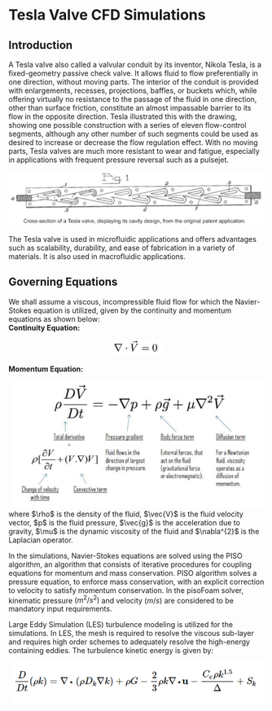 # Tesla Valve CFD Simulations

## Introduction

A Tesla valve also called a valvular conduit by its inventor, Nikola Tesla, is a fixed-geometry passive check valve. It allows fluid to flow preferentially in one direction, without moving parts. The interior of the conduit is provided with enlargements, recesses, projections, baffles, or buckets which, while offering virtually no resistance to the passage of the fluid in one direction, other than surface friction, constitute an almost impassable barrier to its flow in the opposite direction. Tesla illustrated this with the drawing, showing one possible construction with a series of eleven flow-control segments, although any other number of such segments could be used as desired to increase or decrease the flow regulation effect. With no moving parts, Tesla valves are much more resistant to wear and fatigue, especially in applications with frequent pressure reversal such as a pulsejet.
<div align="center">
 <img src="https://github.com/Karthik-Rajgopal/Tesla-Valve-CFD-Simulations/blob/main/Images/TeslaValve.png" width="650"/> 
</div>

The Tesla valve is used in microfluidic applications and offers advantages such as scalability, durability, and ease of fabrication in a variety of materials. It is also used in macrofluidic applications.

## Governing Equations

We shall assume a viscous, incompressible fluid flow for which the Navier-Stokes equation is utilized, given by the continuity and momentum equations as shown below: \
**Continuity Equation:**
<div align="center">
 <img src="https://github.com/Karthik-Rajgopal/Tesla-Valve-CFD-Simulations/blob/main/Images/continuity%20equation.png" width="100"/> 
</div>

**Momentum Equation:**
<div align="center">
 <img src="https://github.com/Karthik-Rajgopal/Tesla-Valve-CFD-Simulations/blob/main/Images/momentum%20equation.png" width="500"/> 
</div>
where $\rho$ is the density of the fluid, $\vec{V}$ is the fluid velocity vector, $p$ is the fluid pressure, $\vec{g}$ is the acceleration due to gravity, $\mu$ is the dynamic viscosity of the fluid and $\nabla^{2}$ is the Laplacian operator.

In the simulations, Navier-Stokes equations are solved using the PISO algorithm, an algorithm that consists of iterative procedures for coupling equations for momentum and mass conservation. PISO algorithm solves a pressure equation, to enforce mass conservation, with an explicit correction to velocity to satisfy momentum conservation. In the pisoFoam solver, kinematic pressure $(m^{2}/s^{2})$ and velocity $(m/s)$ are considered to be mandatory input requirements.

Large Eddy Simulation (LES) turbulence modeling is utilized for the simulations. In LES, the mesh is required to resolve the viscous sub-layer and requires high order schemes to adequately resolve the high-energy
containing eddies. The turbulence kinetic energy is given by:
<div align="center">
 <img src="https://github.com/Karthik-Rajgopal/Tesla-Valve-CFD-Simulations/blob/main/Images/turbulentKE.png" width="500"/> 
</div>

